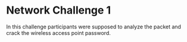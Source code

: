 
# Network Challenge 1

In this challenge participants were supposed to analyze the packet and crack the wireless access point password.
